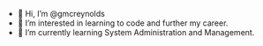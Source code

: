 - 👋 Hi, I’m @gmcreynolds
- 👀 I’m interested in learning to code and further my career.
- 🌱 I’m currently learning System Administration and Management.

<!---
gmcreynolds/gmcreynolds is a ✨ special ✨ repository because its `README.md` (this file) appears on your GitHub profile.
You can click the Preview link to take a look at your changes.
--->
